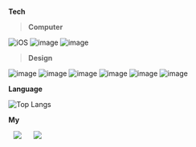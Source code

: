 
**Tech**

> **Computer**
> 
  ![iOS](https://img.shields.io/badge/iOS-000000?style=for-the-badge&logo=ios&logoColor=white) ![image](https://img.shields.io/badge/Swift-FA7343?style=for-the-badge&logo=swift&logoColor=white) ![image](https://img.shields.io/badge/Figma-F24E1E?style=for-the-badge&logo=figma&logoColor=white)

> **Design**
>
 ![image](https://img.shields.io/badge/Adobe%20Illustrator-FF9A00?style=for-the-badge&logo=adobe%20illustrator&logoColor=white) ![image](https://img.shields.io/badge/Adobe%20InDesign-FF3366?style=for-the-badge&logo=Adobe%20InDesign&logoColor=white) ![image](https://img.shields.io/badge/Adobe%20Photoshop-31A8FF?style=for-the-badge&logo=Adobe%20Photoshop&logoColor=black) ![image](https://img.shields.io/badge/Adobe%20after%20affects-CF96FD?style=for-the-badge&logo=Adobe%20after%20effects&logoColor=393665) ![image](https://img.shields.io/badge/Adobe%20Premiere%20Pro-9999FF?style=for-the-badge&logo=Adobe%20Premiere%20Pro&logoColor=white) ![image](https://img.shields.io/badge/Figma-F24E1E?style=for-the-badge&logo=figma&logoColor=white)
  


**Language**

![Top Langs](https://github-readme-stats.vercel.app/api/top-langs/?username=ljining&layout=compact)



**My**

<img 
src="http://img.shields.io/badge/-Velog-black?style=flat&logo=velog&link=[https://instagram.com/alpox.dev/]([https://www.instagram.com/l_jining/](https://velog.io/@108book/posts))"
style="height : auto; margin-left : 10px; margin-right : 10px;"/>
<img 
src="http://img.shields.io/badge/-Instagram-black?style=flat&logo=Instagram&link=[https://instagram.com/alpox.dev/](https://www.instagram.com/l_jining/)"
style="height : auto; margin-left : 10px; margin-right : 10px;"/>
